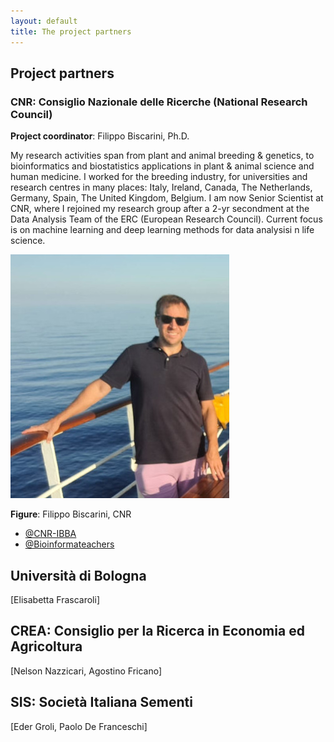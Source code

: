 ```yaml
---
layout: default
title: The project partners
---
```


## Project partners

### CNR: Consiglio Nazionale delle Ricerche (National Research Council)

**Project coordinator**: Filippo Biscarini, Ph.D.

My research activities span from plant and animal breeding & genetics, to bioinformatics and biostatistics applications in plant & animal science and human medicine. I worked for the breeding industry, for universities and research centres in many places: Italy, Ireland, Canada, The Netherlands, Germany, Spain, The United Kingdom, Belgium. I am now Senior Scientist at CNR, where I rejoined my research group after a 2-yr secondment at the Data Analysis Team of the ERC (European Research Council). Current focus is on machine learning and deep learning methods for data analysisi n life science.

![SIS](/assets/img/pic3.jpg)
<div class="caption"><b>Figure</b>: Filippo Biscarini, CNR
</div>

- [@CNR-IBBA](https://ibba.cnr.it/staff/filippo-biscarini/)
- [@Bioinformateachers](https://bioinformateachers.github.io/filippo.html)
<!-- - [@ResearchGate](https://www.researchgate.net/profile/Filippo-Biscarini-2)*/ -->

## Università di Bologna

\[Elisabetta Frascaroli\]

## CREA: Consiglio per la Ricerca in Economia ed Agricoltura

\[Nelson Nazzicari, Agostino Fricano\]

## SIS: Società Italiana Sementi

\[Eder Groli, Paolo De Franceschi\]


